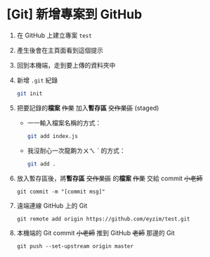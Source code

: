 # [Git] 新增專案到 GitHub


1. 在 GitHub 上建立專案 `test`

2. 產生後會在主頁面看到這個提示

3. 回到本機端，走到要上傳的資料夾中

4. 新增 `.git` 紀錄

    ```bash
    git init
    ```

5. 把要記錄的**檔案** ~~作業~~ 加入**暫存區** ~~交作業區~~ (staged)

    - 一一輸入檔案名稱的方式：

        ```bash
        git add index.js
        ```

    - 我沒耐心一次龍齁ㄌㄨㄟ ˋ 的方式：
        ```bash
        git add .
        ```

6. 放入暫存區後，將**暫存區** ~~交作業區~~ 的**檔案** ~~作業~~ 交給 commit ~~小老師~~

    ```
    git commit -m "[commit msg]"
    ```

7. 遠端連線 GitHub 上的 Git

    ```
    git remote add origin https://github.com/eyzim/test.git
    ```

8. 本機端的 Git commit ~~小老師~~ 推到 GitHub ~~老師~~ 那邊的 Git
    ```
    git push --set-upstream origin master
    ```

